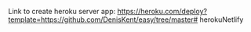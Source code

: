 Link to create heroku server app:
https://heroku.com/deploy?template=https://github.com/DenisKent/easy/tree/master# herokuNetlify
